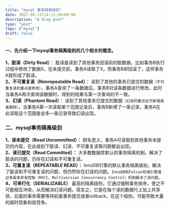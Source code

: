 ```yaml
---
title: "mysql 事务隔离级别"
date: 2022-08-23T14:11:38+08:00
description: "A blog post"
type: "post"
tags: ["mysql"]
draft: false
---
```


#### 一、先介绍一下mysql事务隔离级别的几个相关的概念。 
**1、脏读（Dirty Read）**：
脏读是读到了其他事务回滚前的脏数据。比如事务B执行过程中修改了数据X，在未提交前，事务A读取了X，而事务B却回滚了，这样事务A就形成了脏读。  
**2、不可重复读（Nonrepeatable Read）**：
读到了其他的事务已提交的数据`（不可重复读的重点是修改）`，事务A查询了一条数据后，事务B对该条数据进行修改，此时当事务A再次查询该数据时，得到的结果与第一次查询的不一致。  
**3、幻读（Phantom Read）**：
读到了其他事务已提交的数据`（幻读的重点在于新增或者删除）`，当事务A第一次读取某个范围记录后，事务B新增了一条记录，事务A在此读取这个范围是会多一条记录导致幻读出现。

### 二、mysql事务隔离级别

**1、读未提交（Read Uncommitted）：**
顾名思义，事务A可读取到其他事务未提交的内容，在此级别下脏读、幻读、不可重复读等问题都会出现。  
**2、读已提交（Read Committed）：**
大多数数据库默认的事务隔离机制，解决了脏读的问题，仍存在幻读和不可重复读。  
**3、可重复读（REPEATABLE READ）：**
InnoDB引擎的默认事务隔离级别，解决了脏读和不可重复读的问题，但仍然存在幻读的问题。`InnoDB和Falcon存储引擎通过多版本并发控制（MVCC，Multiversion Concurrency Control）机制解决了该问题。`  
**4、可串行化（SERIALIZABLE）**
最高的隔离级别，它通过强制事务排序，使之不可能相互冲突，从而解决幻读问题。简言之，它是在每个读的数据行上加上共享锁，后面的事务需要等待前面事务提交或者rollback。在这个级别，可能导致大量的超时现象和锁竞争。  
